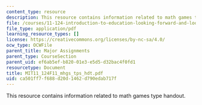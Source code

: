 ```yaml
---
content_type: resource
description: This resource contains information related to math games type handout.
file: /courses/11-124-introduction-to-education-looking-forward-and-looking-back-on-education-fall-2011/ca501ff7f688d20d1462d790edab717f_MIT11_124F11_mhgs_tps_hdt.pdf
file_type: application/pdf
learning_resource_types: []
license: https://creativecommons.org/licenses/by-nc-sa/4.0/
ocw_type: OCWFile
parent_title: Major Assignments
parent_type: CourseSection
parent_uid: ef6ab5ef-b820-01e3-e5d5-d32bac4f0fd1
resourcetype: Document
title: MIT11_124F11_mhgs_tps_hdt.pdf
uid: ca501ff7-f688-d20d-1462-d790edab717f
---
```

This resource contains information related to math games type handout.